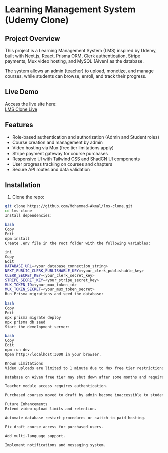 # Learning Management System (Udemy Clone)

## Project Overview
This project is a Learning Management System (LMS) inspired by Udemy, built with Next.js, React, Prisma ORM, Clerk authentication, Stripe payments, Mux video hosting, and MySQL (Aiven) as the database. 

The system allows an admin (teacher) to upload, monetize, and manage courses, while students can browse, enroll, and track their progress.

## Live Demo
Access the live site here:  
[LMS Clone Live](https://lms-clone-3d23kwg1g-mohammad-akmals-projects.vercel.app)

## Features
- Role-based authentication and authorization (Admin and Student roles)
- Course creation and management by admin
- Video hosting via Mux (free tier limitations apply)
- Stripe payment gateway for course purchases
- Responsive UI with Tailwind CSS and ShadCN UI components
- User progress tracking on courses and chapters
- Secure API routes and data validation

## Installation

1. Clone the repo:

```bash
git clone https://github.com/Mohammad-Akmal/lms-clone.git
cd lms-clone
Install dependencies:

bash
Copy
Edit
npm install
Create .env file in the root folder with the following variables:

ini
Copy
Edit
DATABASE_URL=<your_database_connection_string>
NEXT_PUBLIC_CLERK_PUBLISHABLE_KEY=<your_clerk_publishable_key>
CLERK_SECRET_KEY=<your_clerk_secret_key>
STRIPE_SECRET_KEY=<your_stripe_secret_key>
MUX_TOKEN_ID=<your_mux_token_id>
MUX_TOKEN_SECRET=<your_mux_token_secret>
Run Prisma migrations and seed the database:

bash
Copy
Edit
npx prisma migrate deploy
npx prisma db seed
Start the development server:

bash
Copy
Edit
npm run dev
Open http://localhost:3000 in your browser.

Known Limitations
Video uploads are limited to 1 minute due to Mux free tier restrictions; videos are deleted after 24 hours.

Database on Aiven free tier may shut down after some months and requires manual restart.

Teacher module access requires authentication.

Purchased courses moved to draft by admin become inaccessible to students (issue pending fix).

Future Enhancements
Extend video upload limits and retention.

Automate database restart procedures or switch to paid hosting.

Fix draft course access for purchased users.

Add multi-language support.

Implement notifications and messaging system.
